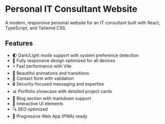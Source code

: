 # Personal IT Consultant Website

A modern, responsive personal website for an IT consultant built with React, TypeScript, and Tailwind CSS.

## Features

- 🌓 Dark/Light mode support with system preference detection
- 📱 Fully responsive design optimized for all devices
- ⚡ Fast performance with Vite
- 🎨 Beautiful animations and transitions
- 📧 Contact form with validation
- 🔒 Security-focused messaging and expertise
- 📊 Portfolio showcase with detailed project cards
- 📝 Blog section with markdown support
- 🎯 Interactive UI elements
- 🔍 SEO optimized
- 🚀 Progressive Web App (PWA) ready
